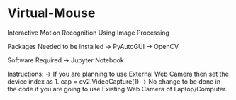 # Virtual-Mouse

Interactive Motion Recognition Using Image Processing

Packages Needed to be installed 
-> PyAutoGUI
-> OpenCV

Software Required 
-> Jupyter Notebook

Instructions:
-> If you are planning to use External Web Camera then set the device index as 1.
cap = cv2.VideoCapture(1)
-> No change to be done in the code if you are going to use Existing Web Camera of Laptop/Computer.
